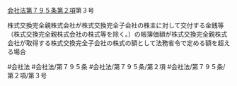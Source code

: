 [会社法第７９５条第２項](会社法＿＿＿＿第７９５条第２項)第３号

株式交換完全親株式会社が株式交換完全子会社の株主に対して交付する金銭等（株式交換完全親株式会社の株式等を除く。）の帳簿価額が株式交換完全親株式会社が取得する株式交換完全子会社の株式の額として法務省令で定める額を超える場合


#会社法
#会社法/第７９５条
#会社法/第７９５条/第２項
#会社法/第７９５条/第２項/第３号
